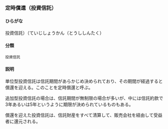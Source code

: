 <div style="display:none;">

## [あ行](securities-terms?id=あ行)
## [か行](securities-terms?id=か行)
## [さ行](securities-terms?id=さ行)
## [た行](securities-terms?id=た行)

</div>

### 定時償還（投資信託）

#### ひらがな

投資信託）（ていじしょうかん（とうししんたく）

#### 分類

`投資信託`

#### 説明

単位型投資信託は信託期間があらかじめ決められており、その期間が経過すると償還を迎える。このことを定時償還と呼ぶ。
 
追加型投資信託の場合は、信託期間が無制限の場合が多いが、中には信託約款で3年あるいは5年というように期限が決められているものもある。
 
償還を迎えた投資信託は、信託財産をすべて清算して、販売会社を経由して受益者に還元される。

<div style="display:none;">

## [な行](securities-terms?id=な行)
## [は行](securities-terms?id=は行)
## [ま行](securities-terms?id=ま行)
## [や行](securities-terms?id=や行)
## [ら行](securities-terms?id=ら行)
## [わ行](securities-terms?id=わ行)
## [英数字・記号](securities-terms?id=英数字・記号)

</div>

